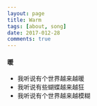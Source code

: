 ```yaml
---
layout: page
title: Warm
tags: [about, song]
date: 2017-012-28
comments: true
---   
```


#### 暖
- 我听说有个世界越来越暖
- 我听说有些蝴蝶越来越狂
- 我听说有个世界越来越模糊



